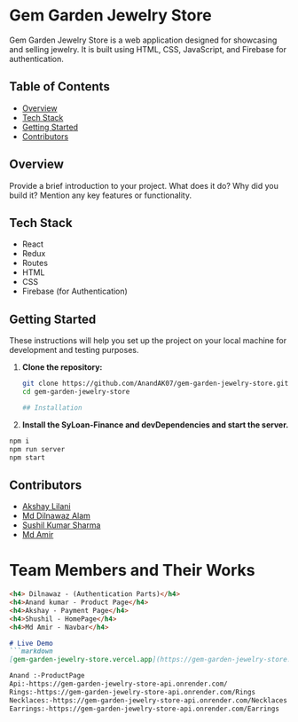 # Gem Garden Jewelry Store

Gem Garden Jewelry Store is a web application designed for showcasing and selling jewelry. It is built using HTML, CSS, JavaScript, and Firebase for authentication.

## Table of Contents

- [Overview](#overview)
- [Tech Stack](#tech-stack)
- [Getting Started](#getting-started)
- [Contributors](#contributors)

## Overview

Provide a brief introduction to your project. What does it do? Why did you build it? Mention any key features or functionality.

## Tech Stack

- React
- Redux
- Routes
- HTML
- CSS
- Firebase (for Authentication)

## Getting Started

These instructions will help you set up the project on your local machine for development and testing purposes.

1. **Clone the repository:**

   ```bash
   git clone https://github.com/AnandAK07/gem-garden-jewelry-store.git
   cd gem-garden-jewelry-store

   ## Installation

2. **Install the SyLoan-Finance and devDependencies and start the server.**

```sh
npm i
npm run server
npm start
```
## Contributors
- [Akshay Lilani](https://github.com/AkshaykumarLilani)
- [Md Dilnawaz Alam](https://github.com/dilsah786)
- [Sushil Kumar Sharma](https://github.com/Sushil1603)
- [Md Amir](https://github.com/mdamir-012)


# Team Members and Their Works
```markdown
<h4> Dilnawaz - (Authentication Parts)</h4>
<h4>Anand kumar - Product Page</h4>
<h4>Akshay - Payment Page</h4>
<h4>Shushil - HomePage</h4>
<h4>Md Amir - Navbar</h4>

# Live Demo
```markdown
[gem-garden-jewelry-store.vercel.app](https://gem-garden-jewelry-store.vercel.app/)

Anand :-ProductPage
Api:-https://gem-garden-jewelry-store-api.onrender.com/
Rings:-https://gem-garden-jewelry-store-api.onrender.com/Rings
Necklaces:-https://gem-garden-jewelry-store-api.onrender.com/Necklaces
Earrings:-https://gem-garden-jewelry-store-api.onrender.com/Earrings
